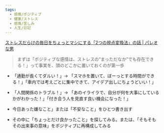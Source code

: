 ```yaml
---
tags:
  - 感情/ポジティブ
  - 健康/ストレス
  - 感情/苦しみ
  - 人生/日記
---
```

[ストレスだらけの毎日をちょっとマシにする「2つの視点変換法」の話 | パレオな男](https://yuchrszk.blogspot.com/2025/04/2.html)

>まずは「ポジティブな感情は、ストレスの“まっただなか”でも存在できる！」って事実を、頭のどこかに置いておくのが第一歩

- 「通勤が長くてダルい！」→ 「スマホを置いて、ぼーっとする時間ができる！」「車内では考えごとに集中できて、アイデア出しにちょうどいい！」

- 「人間関係のトラブル！」→ 「あのイライラで、自分が何を大事にしているかがわかった！」「付き合う人を見直す良い機会になった！」

- 今日あった嫌なこと」または「不安なこと」をひとつ書き出す
- その中に「ちょっとだけ良かったこと」を探してみる。または、「そもそもその出来事の意味」をポジティブに再構成してみる
